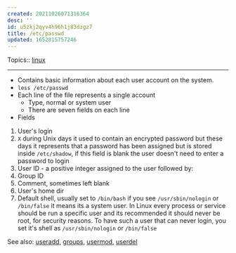 ```yaml
---
created: 20211026071316364
desc: ''
id: u5zkj2qyv4h96h1j83dzgz7
title: /etc/passwd
updated: 1652815757246
---
```

   
Topics::  [linux](../topics/linux.md)   
   
   
---   
   
   
- Contains basic information about each user account on the system.   
- `less /etc/passwd`   
- Each line of the file represents a single account   
  - Type, normal or system user   
  - There are seven fields on each line   
- Fields   
   
<!-- end list -->   
   
1.  User's login   
2.  `X` during Unix days it used to contain an encrypted password but these days it represents that a password has been assigned but is stored inside `/etc/shadow`, if this field is blank the user doesn't need to enter a password to login   
3.  User ID - a positive integer assigned to the user followed by:   
4.  Group ID   
5.  Comment, sometimes left blank   
6.  User's home dir   
7.  Default shell, usually set to `/bin/bash` if you see `/usr/sbin/nologin` or `/bin/false` it means its a system user. In Linux every process or service should be run a specific user and its recommended it should never be root, for security reasons. To have such a user that can never login, you set it's shell as `/usr/sbin/nologin` or `/bin/false`   
   
See also: [useradd](../devlog/useradd.md), [groups](../devlog/groups.md), [usermod](../devlog/usermod.md), [userdel](../devlog/userdel.md)